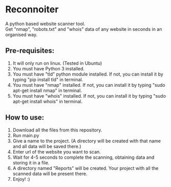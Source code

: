 # Reconnoiter
A python based website scanner tool.  
Get "nmap", "robots.txt" and "whois" data of any website in seconds in an organised way.  

## Pre-requisites:
1. It will only run on linux. (Tested in Ubuntu)
2. You must have Python 3 installed.
3. You must have "tld" python module installed. If not, you can install it by typing "pip install tld" in terminal.
4. You must have "nmap" installed. If not, you can install it by typing "sudo apt-get install nmap" in terminal.
5. You must have "whois" installed. If not, you can install it by typing "sudo apt-get install whois" in terminal.

## How to use:
1. Download all the files from this repository.
2. Run main.py
3. Give a name to the project. (A directory will be created with that name and all data will be saved there.)
4. Enter url of the website you want to scan.
5. Wait for 4-5 seconds to complete the scanning, obtaining data and storing it in a file.
6. A directory named "Reports" will be created. Your project with all the scanned data will be present there.
7. Enjoy! :)
